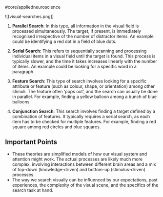 #core/appliedneuroscience

![[visual-searches.png]]

1. **Parallel Search**: In this type, all information in the visual field is processed simultaneously. The target, if present, is immediately recognised irrespective of the number of distractor items. An example could be identifying a red dot in a field of blue dots.

 2. **Serial Search:** This refers to sequentially scanning and processing individual items in a visual field until the target is found. This process is typically slower, and the time it takes increases linearly with the number of items. An example could be looking for a specific word in a paragraph.

3. **Feature Search**: This type of search involves looking for a specific attribute or feature (such as colour, shape, or orientation) among other stimuli. The feature often ‘pops out’, and the search can usually be done in parallel. For example, finding a yellow balloon among a bunch of blue balloons.

4. **Conjunction Search**: This search involves finding a target defined by a combination of features. It typically requires a serial search, as each item has to be checked for multiple features. For example, finding a red square among red circles and blue squares.

## Important Points

- These theories are simplified models of how our visual system and attention might work. The actual processes are likely much more complex, involving interactions between different brain areas and a mix of top-down (knowledge-driven) and bottom-up (stimulus-driven) processes.
- The way we search visually can be influenced by our expectations, past experiences, the complexity of the visual scene, and the specifics of the search task at hand.
